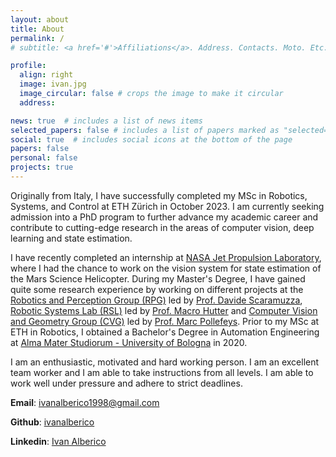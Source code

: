 ```yaml
---
layout: about
title: About
permalink: /
# subtitle: <a href='#'>Affiliations</a>. Address. Contacts. Moto. Etc.

profile:
  align: right
  image: ivan.jpg
  image_circular: false # crops the image to make it circular
  address:

news: true  # includes a list of news items
selected_papers: false # includes a list of papers marked as "selected={true}"
social: true  # includes social icons at the bottom of the page
papers: false
personal: false
projects: true
---
```


Originally from Italy, I have successfully completed my MSc in Robotics, Systems, and Control at ETH Zürich in October 2023. I am currently seeking admission into a PhD program to further advance my academic career and contribute to cutting-edge research in the areas of computer vision, deep learning and state estimation.

I have recently completed an internship at [NASA Jet Propulsion Laboratory](https://www.jpl.nasa.gov/), where I had the chance to work on the vision system for state estimation of the Mars Science Helicopter. During my Master's Degree, I have gained quite some research experience by working on different projects at the [Robotics and Perception Group (RPG)](https://rpg.ifi.uzh.ch/index.html) led by [Prof. Davide Scaramuzza](https://rpg.ifi.uzh.ch/people_scaramuzza.html), [Robotic Systems Lab (RSL)](https://rsl.ethz.ch/) led by [Prof. Macro Hutter](https://rsl.ethz.ch/the-lab/people/person-detail.MTIxOTEx.TGlzdC8yNDQxLC0xNDI1MTk1NzM1.html) and [Computer Vision and Geometry Group (CVG)](https://cvg.ethz.ch/) led by [Prof. Marc Pollefeys](https://people.inf.ethz.ch/pomarc/). Prior to my MSc at ETH in Robotics, I obtained a Bachelor's Degree in Automation Engineering at [Alma Mater Studiorum - University of Bologna](https://www.unibo.it/en) in 2020.

I am an enthusiastic, motivated and hard working person. I am an excellent team worker and I am able to take instructions from all levels. I am able to work well under pressure and adhere to strict deadlines.

**Email**: ivanalberico1998@gmail.com

**Github**: [ivanalberico](https://github.com/ivanalberico)

**Linkedin**: [Ivan Alberico](https://www.linkedin.com/in/ivan-alberico-5793581a4/)


